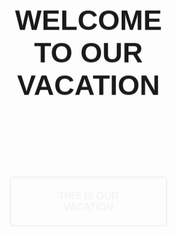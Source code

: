 <!DOCTYPE html>
<html lang="en">

<head>
  <meta charset="UTF-8">
  <meta name="viewport" content="width=device-width, initial-scale=1.0">
  <title>Halaman Beranda</title>
  <style>
    body {
      background-image: url('D:/Mata Kuliah/Semester 3/Praktikum Pemrograman Web Client/program prak PWC/Pemandangan-Laut-Raja-Ampat-Yang-Indah.jpg');
      background-size: cover;
      background-position: center;
      font-family: 'kristen itc', sans-serif;
      margin: 0;
      padding: 0;
      overflow: hidden;
    }

    header {
      text-align: center;
      color: whitesmoke;
      text-shadow: -2px -2px 0 #333333, 2px -2px 0 #333333, -2px 2px 0 #333333, 2px 2px 0 #333333;
    }

    #main-content {
      position: relative;
      overflow: hidden;
      height: 100vh;
    }

    #moving-text {
      position: absolute;
      top: 50%;
      left: 50%;
      transform: translate(-60%, -60%);
      font-size: 30px;
      animation: moveText 1s linear infinite;
    }

    /* Style dasar untuk tombol */
    .my-button {
      display: block;
      padding: 20px 40px;
      font-size: 16px;
      text-align: center;
      text-decoration: none;
      cursor: pointer;
      border: 2px solid #f0f0f0;
      color: #f0f0f0;
      border-radius: 5px;
      transition: background-color 0.10s;
    }

    /* Hover effect */
    .my-button:hover {
      background-color: #3498db;
      color: #fff;
    }

    @keyframes moveText {
      0% {
        transform: translate(-50%, -50%);
      }

      25% {
        transform: translate(-50%, -40%);
      }

      50% {
        transform: translate(-50%, -50%);
      }

      75% {
        transform: translate(-50%, -60%);
      }

      100% {
        transform: translate(-50%, -50%);
      }
    }

    #description {
      text-align: center;
      padding: 40px;
      background-color: #ecf0f1;
    }
  </style>
</head>

<body>

  <div id="main-content">
    <div id="moving-text">
      <nav>
        <header>
          <h1>WELCOME TO OUR VACATION</h1>
        </header>
        <a href="file:///D:/Mata Kuliah/Semester 3/Praktikum Pemrograman Web Client/program prak PWC/presentasiPWC.html" href="#" class="my-button">THIS IS OUR VACATION</a>
      </nav>
    </div>
  </div>

  <script>
    document.addEventListener('mousemove', function (e) {
      const x = e.clientX / window.innerWidth - 0.5;
      const y = e.clientY / window.innerHeight - 0.5;
      document.body.style.transform = 'translate(' + -x * 50 + 'px, ' + -y * 50 + 'px)';
    });
  </script>

</body>

</html>
